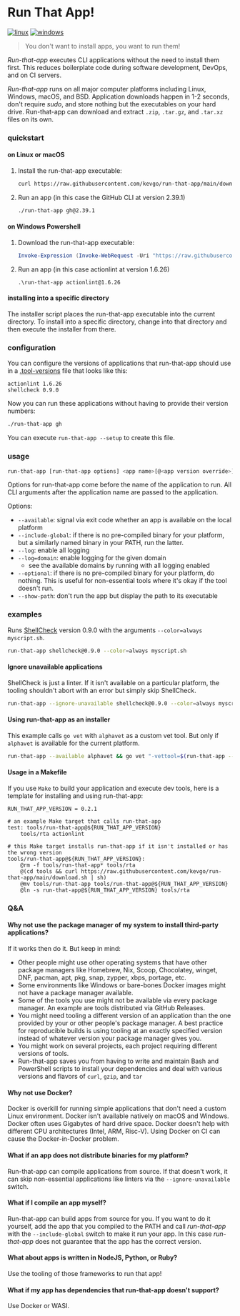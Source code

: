 # Run That App!

[![linux](https://github.com/kevgo/run-that-app/actions/workflows/ci_linux.yml/badge.svg)](https://github.com/kevgo/run-that-app/actions/workflows/ci_linux.yml)
[![windows](https://github.com/kevgo/run-that-app/actions/workflows/ci_windows.yml/badge.svg)](https://github.com/kevgo/run-that-app/actions/workflows/ci_windows.yml)

> You don't want to install apps, you want to run them!

_Run-that-app_ executes CLI applications without the need to install them first.
This reduces boilerplate code during software development, DevOps, and on CI
servers.

_Run-that-app_ runs on all major computer platforms including Linux, Windows,
macOS, and BSD. Application downloads happen in 1-2 seconds, don't require
_sudo_, and store nothing but the executables on your hard drive. Run-that-app
can download and extract `.zip`, `.tar.gz`, and `.tar.xz` files on its own.

### quickstart

#### on Linux or macOS

1. Install the run-that-app executable:

   ```bash
   curl https://raw.githubusercontent.com/kevgo/run-that-app/main/download.sh | sh
   ```

2. Run an app (in this case the GitHub CLI at version 2.39.1)

   ```bash
   ./run-that-app gh@2.39.1
   ```

#### on Windows Powershell

1. Download the run-that-app executable:

   ```powershell
   Invoke-Expression (Invoke-WebRequest -Uri "https://raw.githubusercontent.com/kevgo/run-that-app/main/download.ps1" -UseBasicParsing).Content
   ```

2. Run an app (in this case actionlint at version 1.6.26)

   ```batchfile
   .\run-that-app actionlint@1.6.26
   ```

#### installing into a specific directory

The installer script places the run-that-app executable into the current
directory. To install into a specific directory, change into that directory and
then execute the installer from there.

### configuration

You can configure the versions of applications that run-that-app should use in a
[.tool-versions](https://asdf-vm.com/manage/configuration.html) file that looks
like this:

```
actionlint 1.6.26
shellcheck 0.9.0
```

Now you can run these applications without having to provide their version
numbers:

```bash
./run-that-app gh
```

You can execute `run-that-app --setup` to create this file.

### usage

```bash
run-that-app [run-that-app options] <app name>[@<app version override>] [app options]
```

Options for run-that-app come before the name of the application to run. All CLI
arguments after the application name are passed to the application.

Options:

- `--available`: signal via exit code whether an app is available on the local
  platform
- `--include-global`: if there is no pre-compiled binary for your platform, but
  a similarly named binary in your PATH, run the latter.
- `--log`: enable all logging
- `--log=domain`: enable logging for the given domain
  - see the available domains by running with all logging enabled
- `--optional`: if there is no pre-compiled binary for your platform, do
  nothing. This is useful for non-essential tools where it's okay if the tool
  doesn't run.
- `--show-path`: don't run the app but display the path to its executable

### examples

Runs [ShellCheck](https://shellcheck.net) version 0.9.0 with the arguments
`--color=always myscript.sh`.

```bash
run-that-app shellcheck@0.9.0 --color=always myscript.sh
```

#### Ignore unavailable applications

ShellCheck is just a linter. If it isn't available on a particular platform, the
tooling shouldn't abort with an error but simply skip ShellCheck.

```bash
run-that-app --ignore-unavailable shellcheck@0.9.0 --color=always myscript.sh
```

#### Using run-that-app as an installer

This example calls `go vet` with `alphavet` as a custom vet tool. But only if
`alphavet` is available for the current platform.

```bash
run-that-app --available alphavet && go vet "-vettool=$(run-that-app --show-path alphavet)" ./...
```

#### Usage in a Makefile

If you use `Make` to build your application and execute dev tools, here is a
template for installing and using run-that-app:

```make
RUN_THAT_APP_VERSION = 0.2.1

# an example Make target that calls run-that-app
test: tools/run-that-app@${RUN_THAT_APP_VERSION}
	tools/rta actionlint

# this Make target installs run-that-app if it isn't installed or has the wrong version
tools/run-that-app@${RUN_THAT_APP_VERSION}:
	@rm -f tools/run-that-app* tools/rta
	@(cd tools && curl https://raw.githubusercontent.com/kevgo/run-that-app/main/download.sh | sh)
	@mv tools/run-that-app tools/run-that-app@${RUN_THAT_APP_VERSION}
	@ln -s run-that-app@${RUN_THAT_APP_VERSION} tools/rta
```

### Q&A

#### Why not use the package manager of my system to install third-party applications?

If it works then do it. But keep in mind:

- Other people might use other operating systems that have other package
  managers like Homebrew, Nix, Scoop, Chocolatey, winget, DNF, pacman, apt, pkg,
  snap, zypper, xbps, portage, etc.
- Some environments like Windows or bare-bones Docker images might not have a
  package manager available.
- Some of the tools you use might not be available via every package manager. An
  example are tools distributed via GitHub Releases.
- You might need tooling a different version of an application than the one
  provided by your or other people's package manager. A best practice for
  reproducible builds is using tooling at an exactly specified version instead
  of whatever version your package manager gives you.
- You might work on several projects, each project requiring different versions
  of tools.
- Run-that-app saves you from having to write and maintain Bash and PowerShell
  scripts to install your dependencies and deal with various versions and
  flavors of `curl`, `gzip`, and `tar`

#### Why not use Docker?

Docker is overkill for running simple applications that don't need a custom
Linux environment. Docker isn't available natively on macOS and Windows. Docker
often uses Gigabytes of hard drive space. Docker doesn't help with different CPU
architectures (Intel, ARM, Risc-V). Using Docker on CI can cause the
Docker-in-Docker problem.

#### What if an app does not distribute binaries for my platform?

Run-that-app can compile applications from source. If that doesn't work, it can
skip non-essential applications like linters via the `--ignore-unavailable`
switch.

#### What if I compile an app myself?

Run-that-app can build apps from source for you. If you want to do it yourself,
add the app that you compiled to the PATH and call _run-that-app_ with the
`--include-global` switch to make it run your app. In this case _run-that-app_
does not guarantee that the app has the correct version.

#### What about apps is written in NodeJS, Python, or Ruby?

Use the tooling of those frameworks to run that app!

#### What if my app has dependencies that run-that-app doesn't support?

Use Docker or WASI.

